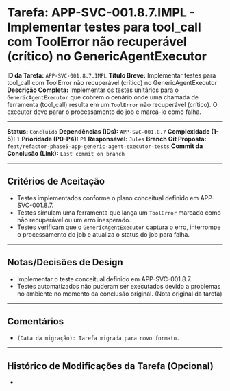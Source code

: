 # Tarefa: APP-SVC-001.8.7.IMPL - Implementar testes para tool_call com ToolError não recuperável (crítico) no GenericAgentExecutor

**ID da Tarefa:** `APP-SVC-001.8.7.IMPL`
**Título Breve:** Implementar testes para tool_call com ToolError não recuperável (crítico) no GenericAgentExecutor
**Descrição Completa:**
Implementar os testes unitários para o `GenericAgentExecutor` que cobrem o cenário onde uma chamada de ferramenta (tool_call) resulta em um `ToolError` não recuperável (crítico). O executor deve parar o processamento do job e marcá-lo como falha.

---

**Status:** `Concluído`
**Dependências (IDs):** `APP-SVC-001.8.7`
**Complexidade (1-5):** `1`
**Prioridade (P0-P4):** `P1`
**Responsável:** `Jules`
**Branch Git Proposta:** `feat/refactor-phase5-app-generic-agent-executor-tests`
**Commit da Conclusão (Link):** `Last commit on branch`

---

## Critérios de Aceitação
- Testes implementados conforme o plano conceitual definido em APP-SVC-001.8.7.
- Testes simulam uma ferramenta que lança um `ToolError` marcado como não recuperável ou um erro inesperado.
- Testes verificam que o `GenericAgentExecutor` captura o erro, interrompe o processamento do job e atualiza o status do job para falha.

---

## Notas/Decisões de Design
- Implementar o teste conceitual definido em APP-SVC-001.8.7.
- Testes automatizados não puderam ser executados devido a problemas no ambiente no momento da conclusão original. (Nota original da tarefa)

---

## Comentários
- `(Data da migração): Tarefa migrada para novo formato.`

---

## Histórico de Modificações da Tarefa (Opcional)
-
